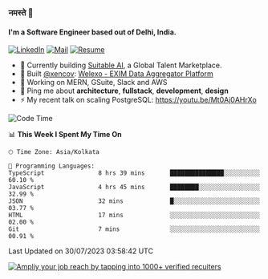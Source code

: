 ### नमस्ते 🙏

#### I'm a Software Engineer based out of Delhi, India.

[![LinkedIn](https://img.shields.io/badge/linkedin-%230077B5.svg)](https://linkedin.com/in/sambhav2612)
[![Mail](https://img.shields.io/badge/gmail-D14836)](mailto:sambhavjain2612@gmail.com)
[![Resume](https://img.shields.io/badge/resume-%23#FFFF00.svg)](https://mega.nz/file/IjA3yaoB#BFfQg1-aKva0piAd_wWs8Hf5dlnYRQ2ZkwtYwNMzBhA)

- 🏢 Currently building [Suitable AI](https://suitable.ai), a Global Talent Marketplace.
- 💅 Built [@xencov](https://github.com/xencov): [Welexo - EXIM Data Aggregator Platform](https://welexo.com)
- 🌱 Working on MERN, GSuite, Slack and AWS
- 💬 Ping me about **architecture**, **fullstack**, **development**, **design**
- ⚡️ My recent talk on scaling PostgreSQL: https://youtu.be/Mt0Aj0AHrXo

<!--START_SECTION:waka-->
![Code Time](http://img.shields.io/badge/Code%20Time-3%2C572%20hrs%2029%20mins-blue)

📊 **This Week I Spent My Time On** 

```text
🕑︎ Time Zone: Asia/Kolkata

💬 Programming Languages: 
TypeScript               8 hrs 39 mins       ███████████████░░░░░░░░░░   60.10 % 
JavaScript               4 hrs 45 mins       ████████░░░░░░░░░░░░░░░░░   32.99 % 
JSON                     32 mins             █░░░░░░░░░░░░░░░░░░░░░░░░   03.77 % 
HTML                     17 mins             ░░░░░░░░░░░░░░░░░░░░░░░░░   02.00 % 
Git                      7 mins              ░░░░░░░░░░░░░░░░░░░░░░░░░   00.91 % 
```


 Last Updated on 30/07/2023 03:58:42 UTC
<!--END_SECTION:waka-->

[![Ampliy your job reach by tapping into 1000+ verified recuiters](https://user-images.githubusercontent.com/19583619/212717528-45b497fd-e886-4452-90fe-93829667bd63.png)](https://suitable.ai)


